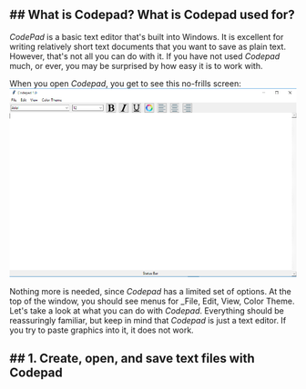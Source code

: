 ## ## What is Codepad? What is Codepad used for?
_CodePad_  is a basic text editor that's built into Windows. It is excellent for writing relatively short text documents that you want to save as plain text. However, that's not all you can do with it. If you have not used  _Codepad_  much, or ever, you may be surprised by how easy it is to work with.

When you open  _Codepad_, you get to see this no-frills screen:
![enter image description here](https://raw.githubusercontent.com/Aditya664/CodePad/master/SS/1.PNG)

Nothing more is needed, since _Codepad_ has a limited set of options. At the top of the window, you should see menus for _File, Edit, View, Color Theme. Let's take a look at what you can do with _Codepad_. Everything should be reassuringly familiar, but keep in mind that _Codepad_ is just a text editor. If you try to paste graphics into it, it does not work.

## ## 1. Create, open, and save text files with Codepad
